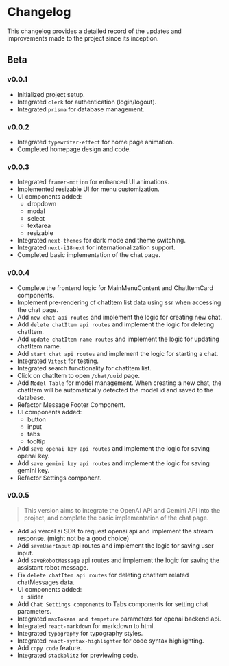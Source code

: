 # Changelog

This changelog provides a detailed record of the updates and improvements made to the project since its inception.

## Beta

### v0.0.1

- Initialized project setup.
- Integrated `clerk` for authentication (login/logout).
- Integrated `prisma` for database management.


### v0.0.2

- Integrated `typewriter-effect` for home page animation.
- Completed homepage design and code.

### v0.0.3

- Integrated `framer-motion` for enhanced UI animations.
- Implemented resizable UI for menu customization.
- UI components added:
  - dropdown
  - modal
  - select
  - textarea
  - resizable 
- Integrated `next-themes` for dark mode and theme switching.
- Integrated `next-i18next` for internationalization support.
- Completed basic implementation of the chat page.


### v0.0.4
- Complete the frontend logic for MainMenuContent and ChatItemCard components.
- Implement pre-rendering of chatItem list data using ssr when accessing the chat page.
- Add `new chat api routes` and implement the logic for creating new chat.
- Add `delete chatItem api routes` and implement the logic for deleting chatItem.
- Add `update chatItem name routes` and implement the logic for updating chatItem name.
- Add `start chat api routes` and implement the logic for starting a chat.
- Integrated `Vitest` for testing.
- Integrated search functionality for chatItem list.
- Click on chatItem to open `/chat/uuid` page.
- Add `Model Table` for model management. When creating a new chat, the chatItem will be automatically detected the model id and saved to the database.
- Refactor Message Footer Component.
- UI components added:
  - button
  - input
  - tabs
  - tooltip
- Add `save openai key api routes` and implement the logic for saving openai key.
- Add `save gemini key api routes` and implement the logic for saving gemini key.
- Refactor Settings component.

### v0.0.5
> This version aims to integrate the OpenAI API and Gemini API into the project, and complete the basic implementation of the chat page.

- Add `ai` vercel ai SDK to request openai api and implement the stream response. (might not be a good choice)
- Add `saveUserInput` api routes and implement the logic for saving user input.
- Add `saveRobotMessage` api routes and implement the logic for saving the assistant robot message.
- Fix `delete chatItem api routes` for deleting chatItem related chatMessages data.
- UI components added:
  - slider
- Add `Chat Settings components` to Tabs components for setting chat parameters.
- Integrated `maxTokens and tempeture` parameters for openai backend api.
- Integrated `react-markdown` for markdown to html.
- Integrated `typography` for typography styles.
- Integrated `react-syntax-highlighter` for code syntax highlighting.
- Add `copy code` feature.
- Integrated `stackblitz` for previewing code.
